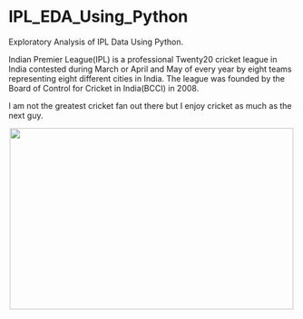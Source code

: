 # IPL_EDA_Using_Python
Exploratory Analysis of IPL Data Using Python.


Indian Premier League(IPL) is a professional Twenty20 cricket league in India contested during March or April and May of every year by eight teams representing eight different cities in India. The league was founded by the Board of Control for Cricket in India(BCCI) in 2008.

I am not the greatest cricket fan out there but I enjoy cricket as much as the next guy.

 <p align="center">
 <img src="https://github.com/codewithalishakhan/IPL_EDA_Using_Python/assets/109518128/0788e1da-25e0-4792-97dc-806af0607a90)" height="320" width="500px" />
 </p>
